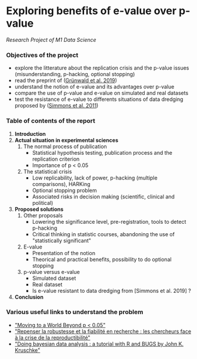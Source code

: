 # Exploring benefits of e-value over p-value
*Research Project of M1 Data Science*

### Objectives of the project
* explore the litterature about the replication crisis and the p-value issues (misunderstanding, p-hacking, optional stopping)
* read the preprint of ([Grünwald et al. 2019](https://arxiv.org/abs/1906.07801))
* understand the notion of e-value and its advantages over p-value
* compare the use of p-value and e-value on simulated and real datasets
* test the resistance of e-value to differents situations of data dredging proposed by ([Simmons et al. 2011](https://journals.sagepub.com/doi/full/10.1177/0956797611417632))

### Table of contents of the report

1. **Introduction**
2. **Actual situation in experimental sciences**
    1. The normal process of publication
        * Statistical hypothesis testing, publication process and the replication criterion
        * Importance of p < 0.05
    2. The statistical crisis
        * Low replicability, lack of power, p-hacking (multiple comparisons), HARKing
        * Optional stopping problem
        * Associated risks in decision making (scientific, clinical and political)
3. **Proposed solutions**
    1. Other proposals
        * Lowering the significance level, pre-registration, tools to detect p-hacking
        * Critical thinking in statistic courses, abandoning the use of "statistically significant"
    2. E-value
        * Presentation of the notion
        * Theorical and practical benefits, possibility to do optional stopping
    3. p-value versus e-value
        * Simulated dataset
        * Real dataset
        * Is e-value resistant to data dredging from [Simmons et al. 2019] ?
4. **Conclusion**

### Various useful links to understand the problem
* ["Moving to a World Beyond p < 0.05"](https://www.tandfonline.com/doi/full/10.1080/00031305.2019.1583913)
* ["Repenser la robustesse et la fiabilité en recherche : les chercheurs face à la crise de la reproductibilité"](https://www.ouvrirlascience.fr/wp-content/uploads/2019/07/20190625_CR_JE-Urfist-reproductibilite.pdf)
* ["Doing bayesian data analysis : a tutorial with R and BUGS by John K. Kruschke"](https://ssrc.indiana.edu/doc/wimdocs/2011-01-14_kruschke_bayesian_slides.pdf)
